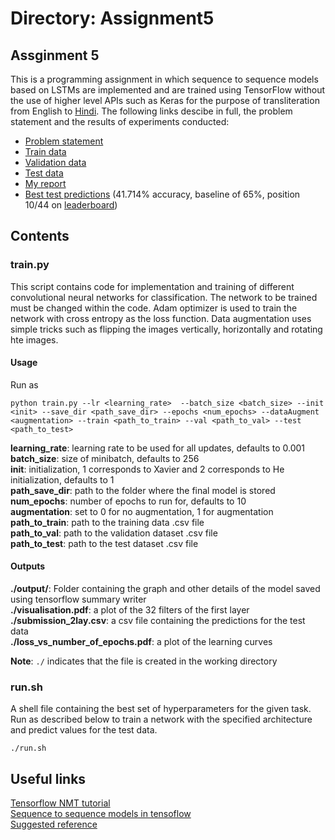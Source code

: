 # Directory: Assignment5     

## Assginment 5    

This is a programming assignment in which sequence to sequence models based on LSTMs are implemented and are trained using TensorFlow without the use of higher level APIs such as Keras for the purpose of transliteration from English to [Hindi](https://en.wikipedia.org/wiki/Hindi). The following links descibe in full, the problem statement and the results of experiments conducted:      

- [Problem statement](https://drive.google.com/file/d/1nuDzVNkeUEAxcaJR8W5DSdAH5ALDYazz/view?usp=sharing)      
- [Train data](https://drive.google.com/file/d/1sNiPr-q04-ZtTZ0Rf3CXUTr4VD_j8z8l/view?usp=sharing)    
- [Validation data](https://drive.google.com/file/d/16VOm_unAvc0fiPSmYZGz2ZRTCarbJRNa/view?usp=sharing)     
- [Test data](https://drive.google.com/file/d/1UsUwJJO03-G2_WqYH7dTK0-hrbWRp6UV/view?usp=sharing)             
- [My report](https://drive.google.com/file/d/1XHRo_kodHXXGn6Kff412ashSFbOKu79a/view?usp=sharing)     
- [Best test predictions](https://drive.google.com/file/d/1iDk7MHwNEHQ-C1wLo2FyaL1Q4rkiJ0o7/view?usp=sharing) (41.714% accuracy, baseline of 65%, position 10/44 on [leaderboard](https://www.kaggle.com/c/programming-assignment-3/leaderboard))     

## Contents   

### train.py

This script contains code for implementation and training of different convolutional neural networks for classification. The network to be trained must be changed within the code. Adam optimizer is used to train the network with cross entropy as the loss function. Data augmentation uses simple tricks such as flipping the images vertically, horizontally and rotating hte images.

#### Usage    

Run as 
```
python train.py --lr <learning_rate>  --batch_size <batch_size> --init <init> --save_dir <path_save_dir> --epochs <num_epochs> --dataAugment <augmentation> --train <path_to_train> --val <path_to_val> --test <path_to_test>
```


__learning_rate__: learning rate to be used for all updates, defaults to 0.001      
__batch_size__: size of minibatch, defaults to 256      
__init__: initialization, 1 corresponds to Xavier and 2 corresponds to He initialization, defaults to 1         
__path_save_dir__: path to the folder where the final model is stored           
__num_epochs__: number of epochs to run for, defaults to 10     
__augmentation__: set to 0 for no augmentation, 1 for augmentation   
__path_to_train__: path to the training data .csv file    
__path_to_val__: path to the validation dataset .csv file     
__path_to_test__: path to the test dataset .csv file     



#### Outputs

__./output/__: Folder containing the graph and other details of the model saved using tensorflow summary writer     
__./visualisation.pdf__: a plot of the 32 filters of the first layer      
__./submission_2lay.csv__: a csv file containing the predictions for the test data    
__./loss_vs_number_of_epochs.pdf__: a plot of the learning curves

__Note__: ```./``` indicates that the file is created in the working directory

### run.sh   

A shell file containing the best set of hyperparameters for the given task. Run as described below to train a network with the specified architecture and predict values for the test data.     

```
./run.sh
```    

## Useful links

[Tensorflow NMT tutorial](https://github.com/tensorflow/nmt)      
[Sequence to sequence models in tensoflow](https://towardsdatascience.com/seq2seq-model-in-tensorflow-ec0c557e560f)      
[Suggested reference](https://github.com/tensorflow/tensorflow/blob/r1.13/tensorflow/contrib/legacy_seq2seq/python/ops/seq2seq.py)      


